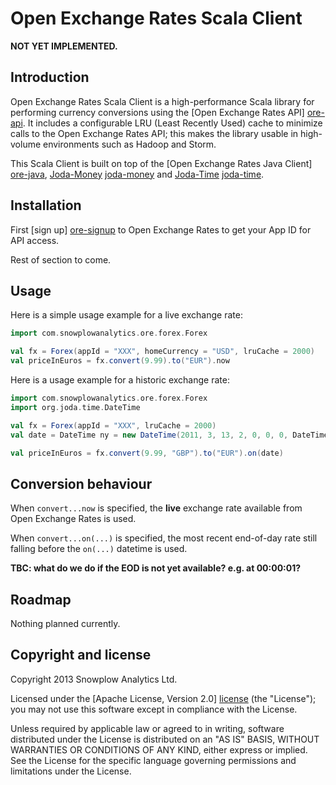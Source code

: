 # Open Exchange Rates Scala Client

**NOT YET IMPLEMENTED.**

## Introduction

Open Exchange Rates Scala Client is a high-performance Scala library for performing currency conversions using the [Open Exchange Rates API] [ore-api]. It includes a configurable LRU (Least Recently Used) cache to minimize calls to the Open Exchange Rates API; this makes the library usable in high-volume environments such as Hadoop and Storm.

This Scala Client is built on top of the [Open Exchange Rates Java Client] [ore-java], [Joda-Money] [joda-money] and [Joda-Time] [joda-time].

## Installation

First [sign up] [ore-signup] to Open Exchange Rates to get your App ID for API access.

Rest of section to come.

## Usage

Here is a simple usage example for a live exchange rate:

```scala
import com.snowplowanalytics.ore.forex.Forex

val fx = Forex(appId = "XXX", homeCurrency = "USD", lruCache = 2000)
val priceInEuros = fx.convert(9.99).to("EUR").now
```

Here is a usage example for a historic exchange rate:

```scala
import com.snowplowanalytics.ore.forex.Forex
import org.joda.time.DateTime

val fx = Forex(appId = "XXX", lruCache = 2000)
val date = DateTime ny = new DateTime(2011, 3, 13, 2, 0, 0, 0, DateTimeZone.forID("America/New_York"));

val priceInEuros = fx.convert(9.99, "GBP").to("EUR").on(date)
```

## Conversion behaviour

When `convert...now` is specified, the **live** exchange rate available from Open Exchange Rates is used.

When `convert...on(...)` is specified, the most recent end-of-day rate still falling before the `on(...)` datetime is used.

**TBC: what do we do if the EOD is not yet available? e.g. at 00:00:01?**

## Roadmap

Nothing planned currently.

## Copyright and license

Copyright 2013 Snowplow Analytics Ltd.

Licensed under the [Apache License, Version 2.0] [license] (the "License");
you may not use this software except in compliance with the License.

Unless required by applicable law or agreed to in writing, software
distributed under the License is distributed on an "AS IS" BASIS,
WITHOUT WARRANTIES OR CONDITIONS OF ANY KIND, either express or implied.
See the License for the specific language governing permissions and
limitations under the License.

[ore-api]: https://openexchangerates.org/
[ore-java]: https://github.com/dneto/oer-java
[ore-signup]: https://openexchangerates.org/signup

[joda-money]: http://www.joda.org/joda-money/
[joda-time]: http://www.joda.org/joda-time/

[license]: http://www.apache.org/licenses/LICENSE-2.0

